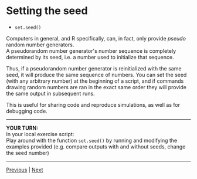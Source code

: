 # Setting the seed

* `set.seed()`

Computers in general, and R specifically, can, in fact, only provide *pseudo* random number generators.  
A pseudorandom number generator's number sequence is completely determined by its seed, i.e. a number used to initialize that sequence.

Thus, if a pseudorandom number generator is reinitialized with the same seed, it will produce the same sequence of numbers.
You can set the seed (with any arbitrary number) at the beginning of a script, and if commands drawing random numbers are ran in the exact same order they will provide the same output in subsequent runs.

This is useful for sharing code and reproduce simulations, as well as for debugging code.

***

**YOUR TURN:**  
In your local exercise script:  
Play around with the function `set.seed()` by running and modifying the examples provided (e.g. compare outputs with and without seeds, change the seed number)
 
***

[Previous](./repeat.md) | [Next](./sample-size-n.md)  
